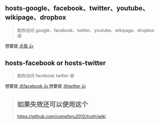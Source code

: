 ## hosts-google、facebook、twitter、youtube、wikipage、dropbox

> 助你访问 google、facebook、twitter、youtube、wikipage、dropbox :smile:

想要就 [点我 :+1: ](https://github.com/xiaobeicn/hosts-google-facebook-twitter/blob/master/hosts-all.txt)

## hosts-facebook  or  hosts-twitter

> 助你访问 facebook   twitter :smile:

想要就 [点facebook :+1: ](https://github.com/xiaobeicn/hosts-google-facebook-twitter/blob/master/facebook.txt)
想要就 [点twitter :+1: ](https://github.com/xiaobeicn/hosts-google-facebook-twitter/blob/master/twitter.txt)


> ## 如果失效还可以使用这个
> 
> https://github.com/comeforu2012/truth/wiki
> 
